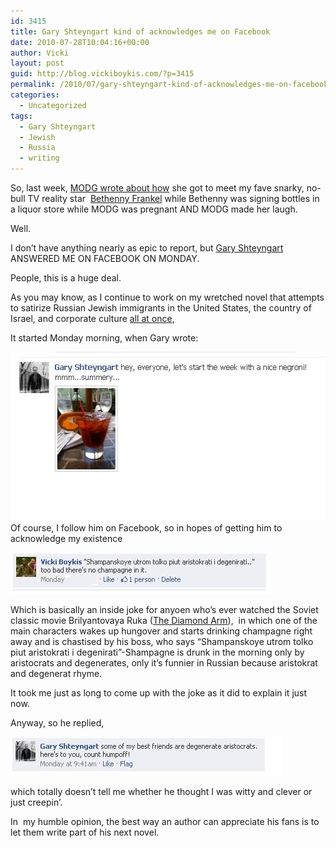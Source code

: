 ```yaml
---
id: 3415
title: Gary Shteyngart kind of acknowledges me on Facebook
date: 2010-07-28T10:04:16+00:00
author: Vicki
layout: post
guid: http://blog.vickiboykis.com/?p=3415
permalink: /2010/07/gary-shteyngart-kind-of-acknowledges-me-on-facebook/
categories:
  - Uncategorized
tags:
  - Gary Shteyngart
  - Jewish
  - Russia
  - writing
---
```

So, last week, [MODG wrote about how](http://www.modgblog.com/2010/07/23/and-when-you-meet-your-reality-tv-star-hero-who-is-really-your-hero-just-because-shes-so-skinny-your-life-can-now-end-happily/) she got to meet my fave snarky, no-bull TV reality star  [Bethenny Frankel](http://www.bethenny.com/) while Bethenny was signing bottles in a liquor store while MODG was pregnant AND MODG made her laugh.

Well.

I don&#8217;t have anything nearly as epic to report, but [Gary Shteyngart](http://blog.vickiboykis.com/2010/03/17/on-notice/) ANSWERED ME ON FACEBOOK ON MONDAY.

People, this is a huge deal.

As you may know, as I continue to work on my wretched novel that attempts to satirize Russian Jewish immigrants in the United States, the country of Israel, and corporate culture [all at once](http://blog.vickiboykis.com/2010/02/18/im-going-to-fire-my-editor/),

It started Monday morning, when Gary wrote:

[<img class="aligncenter size-full wp-image-3419" title="gary1" src="https://raw.githubusercontent.com/veekaybee/wlb/gh-pages/assets/images/2010/07/gary1.jpg" alt="" width="532" height="270" />](https://raw.githubusercontent.com/veekaybee/wlb/gh-pages/assets/images/2010/07/gary1.jpg)Of course, I follow him on Facebook, so in hopes of getting him to acknowledge my existence

[<img class="aligncenter size-full wp-image-3420" title="gary1" src="https://raw.githubusercontent.com/veekaybee/wlb/gh-pages/assets/images/2010/07/gary11.jpg" alt="" width="417" height="66" />](https://raw.githubusercontent.com/veekaybee/wlb/gh-pages/assets/images/2010/07/gary11.jpg)

Which is basically an inside joke for anyoen who&#8217;s ever watched the Soviet classic movie Brilyantovaya Ruka ([The Diamond Arm](http://en.wikipedia.org/wiki/The_Diamond_Arm)),  in which one of the main characters wakes up hungover and starts drinking champagne right away and is chastised by his boss, who says &#8220;Shampanskoye utrom tolko piut aristokrati i degenirati&#8221;-Shampagne is drunk in the morning only by aristocrats and degenerates, only it&#8217;s funnier in Russian because aristokrat and degenerat rhyme.

It took me just as long to come up with the joke as it did to explain it just now.

Anyway, so he replied,

[<img class="aligncenter size-full wp-image-3424" title="gary1" src="https://raw.githubusercontent.com/veekaybee/wlb/gh-pages/assets/images/2010/07/gary12.jpg" alt="" width="436" height="62" />](https://raw.githubusercontent.com/veekaybee/wlb/gh-pages/assets/images/2010/07/gary12.jpg)

which totally doesn&#8217;t tell me whether he thought I was witty and clever or just creepin&#8217;.

In  my humble opinion, the best way an author can appreciate his fans is to let them write part of his next novel.
